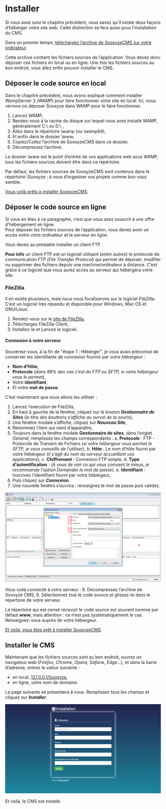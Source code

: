 ﻿# Installer

Si vous avez suivi le chapitre précédent, vous savez qu’il existe deux façons d’héberger votre site web. Cette distinction se fera aussi pour l’installation du CMS.

Dans un premier temps, [téléchargez l’archive de SoosyzeCMS sur votre ordinateur](https://github.com/soosyze/soosyze/releases/download/1.0.0-alpha4.1/soosyze.zip).

Cette archive contient les fichiers sources de l’application. Vous devez donc déposer ces fichiers en local ou en ligne. Une fois les fichiers sources au bon endroit, vous allez enfin pouvoir installer le CMS.

## Déposer le code source en local

Dans le chapitre précédent, nous avons expliqué comment installer WampServer 3 (*WAMP*) pour faire fonctionner votre site en local. Ici, nous verrons où déposer Soosyze dans WAMP pour le faire fonctionner.

1. Lancez WAMP,
2. Rendez-vous à la racine du disque sur lequel vous avez installé WAMP, généralement C:\ ou D:\ ,
3. Allez dans le répertoire \wamp (*ou \wamp64*),
4. Et enfin dans le dossier \www,
5. Copiez/Collez l’archive de SoosyzeCMS dans ce dossier,
6. Décompressez l’archive.

Le dossier \www est le point d’entrée de vos applications web sous WAMP, tous les fichiers sources doivent être dans ce répértoire.

Par défaut, les fichiers sources de SoosyzeCMS sont contenus dans le répértoire \Soosyze : à vous d’organiser vos projets comme bon vous semble.

[Vous voilà prêts à installer SoosyzeCMS](#installer-le-cms).

## Déposer le code source en ligne

Si vous en êtes à ce paragraphe, c’est que vous avez souscrit à une offre d’hébergement en ligne.  
Pour déposer les fichiers sources de l’application, vous devez avoir un accès entre votre ordinateur et le serveur en ligne.

Vous devez au préalable installer un client FTP.

**Pour info** un client FTP est un logiciel utilisant (*entre autres*) le protocole de communication FTP (*File Transfer Protocol*) qui permet de déposer, modifier ou supprimer des fichiers depuis une machine/ordinateur à distance. C’est grâce à ce logiciel que vous aurez accès au serveur qui hébergera votre site.

### FileZilla

Il en existe plusiseurs, mais nous nous focaliserons sur le logiciel FileZilla. C’est un logiciel très répandu et disponible pour Windows, Mac OS et GNU/Linux.

1. Rendez-vous sur le [site de FileZilla](https://dillinger.io/https://filezilla-project.org/),
2. Téléchargez FileZilla Client,
3. Installez-le et Lancez le logiciel.

#### Connexion à votre serveur

Souvenez-vous, à la fin de "étape 1 : Héberger", je vous avais préconisé de conserver les identifiants de connexion fournis par votre hébergeur :

*  **Nom d’Hôte**,
*  **Protocole** (*dans 99% des cas c’est du FTP ou SFTP, si votre hébérgeur vous le permet*),
*  Votre **identifiant**,
*  Et votre **mot de passe**.

C’est maintenant que nous allons les utiliser :

1. Lancez l’execution de FileZilla,
2. En haut à gauche de la fenêtre, cliquez sur le bouton **_Gestionnaire de Sites_** (*le titre des bouttons s’affiche au survol de la souris*),
3. Une fenêtre modale s’affiche, cliquez sur **_Nouveau Site_**,
4. Renommez l’item qui vient d’apparaître,
5. Toujours dans la fenêtre modale **Gestionnaire de sites**, dans l’onglet *Général*, remplissez les champs correspondants :
  a. **Protocole** : FTP - Protocole de Transert de Fichiers (*si votre hébergeur vous permet le SFTP, je vous conseille de l’utiliser*),
  b. **Hôte** : Le nom d’hôte fourni par votre hébérgeur (*il s’agit du nom du serveur accueillant vos applications*), 
  c. **Chiffrement** : Connexion FTP simple,
  d. **Type d’autentification** : (*À vous de voir ce qui vous convient le mieux, je recommande l’option Demander le mot de passe*).
  e. **Identifiant** : Inscrivez l’identifiant fourni par votre hébérgeur,
6. Puis cliquez sur **_Connexion_**.
7. Une nouvelle fenêtre s’ouvrira : renseignez le mot de passe puis validez.


![Screen FileZilla et gestionnaire de sites](/assets/user/filezilla.png)

Vous voilà connecté à votre serveur :
8. Décompressez l’archive de Soosyze CMS, 
9. Sélectionnez tout le code source et glissez-le dans le répertoire de votre serveur.

Le répertoire qui est censé recevoir le code source est souvent nommé par défaut **www**, mais attention : ce n’est pas systématiquement le cas. Renseignez-vous auprès de votre hébergeur.

[Et voilà, vous êtes prêt à installer SoosyzeCMS](#installer-le-cms).

## Installer le CMS

Maintenant que les fichiers sources sont au bon endroit, ouvrez un navigateur web (*Firefox, Chrome, Opéra, Safarie, Edge…*), et dans la barre d’adresse, entrez la valeur suivante :

*   en local, [127.0.0.1/Soosyze](http://127.0.0.1/Soosyze),
*   en ligne, votre nom de domaine.

La page suivante se présentera à vous. Remplissez tous les champs et cliquez sur **_Installer_**.

![Screenshot de la page d’instalaltion de SoosyzeCMS](/assets/user/install-desktop.png)

Et voilà, le CMS est installé.